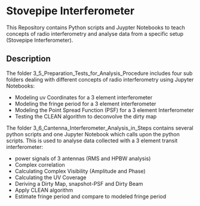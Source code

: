 # Stovepipe Interferometer

This Repository contains Python scripts and Juypter Notebooks to teach concepts of radio interferometry and analyse data from a specific setup (Stovepipe Interferometer).

## Description
The folder 3\_5\_Preparation\_Tests\_for\_Analysis\_Procedure includes four sub folders dealing with different concepts of 
radio interferometry using Jupyter Notebooks:
* Modeling uv Coordinates for a 3 element interferometer
* Modeling the fringe period for a 3 element interferometer
* Modeling the Point Spread Function (PSF) for a 3 element Interferometer
* Testing the CLEAN algorithm to deconvolve the dirty map

The folder 3\_6\_Cantenna\_Interferometer\_Analysis\_in\_Steps contains several python scripts and one Jupyter Notebook which 
calls upon the python scripts. This is used to analyse data collected with a 3 element transit interferometer:
* power signals of 3 antennas (RMS and HPBW analysis)
* Complex correlation
* Calculating Complex Visibility (Amplitude and Phase)
* Calculating the UV Coverage
* Deriving a Dirty Map, snapshot-PSF and Dirty Beam
* Apply CLEAN algorithm
* Estimate fringe period and compare to modeled fringe period

